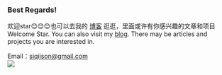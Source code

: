 ### Best Regards!
欢迎star😊😊😊也可以去我的 [博客](https://www.yuque.com/istao) 逛逛，里面或许有你感兴趣的文章和项目  
Welcome Star. You can also visit my [blog](https://www.yuque.com/istao). There may be articles and projects you are interested in.  

Email：siqijson@gmail.com  
<img src="https://github-readme-stats.vercel.app/api?username=taosiqi&show_icons=true&icon_color=#3080ED&text_color=#3080ED&bg_color=ffffff&hide_title=true" />
